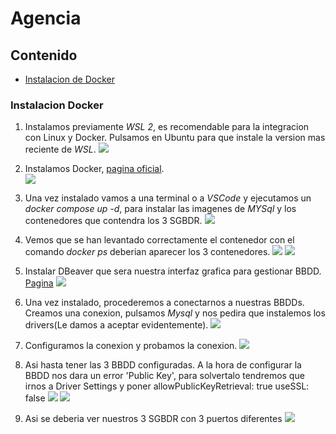 # Agencia

## Contenido
- [Instalacion de Docker](#instalacion-docker)

### Instalacion Docker

1. Instalamos previamente *WSL 2*, es recomendable para la integracion con Linux y Docker. Pulsamos en Ubuntu para que instale la version mas reciente de *WSL*.
[<img src="resources/install-docker-1.png">]()

2. Instalamos Docker, [pagina oficial](https://docs.docker.com/desktop/install/windows-install/).  
[<img src="resources/install-docker-2.png">]()

3. Una vez instalado vamos a una terminal o a *VSCode* y ejecutamos un *docker compose up -d*, para instalar las imagenes de *MYSql* y los contenedores que contendra los 3 SGBDR.
[<img src="resources/install-docker-3.png">]()

4. Vemos que se han levantado correctamente el contenedor con el comando *docker ps* deberian aparecer los 3 contenedores.
[<img src="resources/install-docker-4.png">]()
[<img src="resources/install-docker-5.png">]()

5. Instalar DBeaver que sera nuestra interfaz grafica para gestionar BBDD. 
[Pagina](https://dbeaver.io/download/)
[<img src="resources/install-docker-6.png">]()

6. Una vez instalado, procederemos a conectarnos a nuestras BBDDs. Creamos una conexion, pulsamos *Mysql* y nos pedira que instalemos los drivers(Le damos a aceptar evidentemente).
[<img src="resources/install-docker-7.png">]()

7. Configuramos la conexion y probamos la conexion.
[<img src="resources/install-docker-8.png">]()

8. Asi hasta tener las 3 BBDD configuradas.
A la hora de configurar la BBDD nos dara un error 'Public Key', para solvertalo tendremos que irnos a Driver Settings y poner 
allowPublicKeyRetrieval: true
useSSL: false
[<img src="resources/install-docker-9.png">]()
[<img src="resources/install-docker-10.png">]()

9. Asi se deberia ver nuestros 3 SGBDR con 3 puertos diferentes
[<img src="resources/install-docker-11.png">]()








